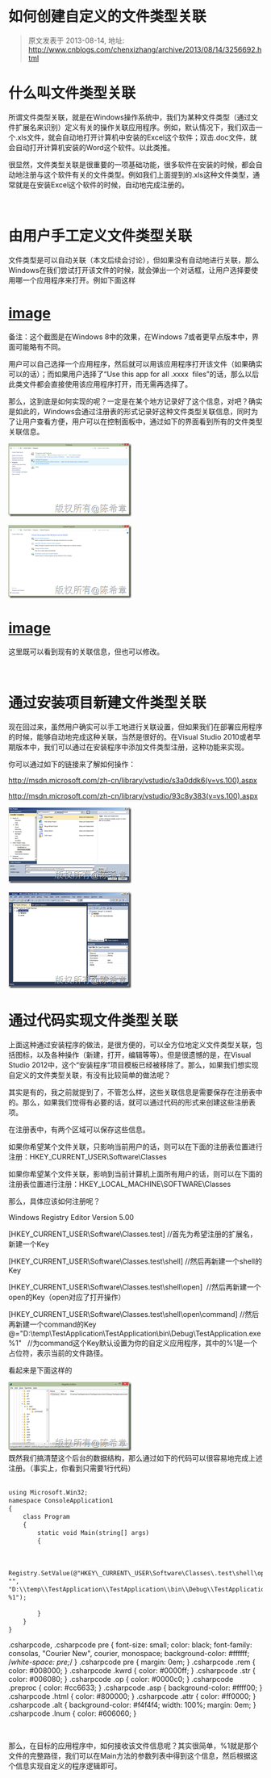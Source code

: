 # 如何创建自定义的文件类型关联 
> 原文发表于 2013-08-14, 地址: http://www.cnblogs.com/chenxizhang/archive/2013/08/14/3256692.html 


什么叫文件类型关联
=========

 所谓文件类型关联，就是在Windows操作系统中，我们为某种文件类型（通过文件扩展名来识别）定义有关的操作关联应用程序。例如，默认情况下，我们双击一个.xls文件，就会自动地打开计算机中安装的Excel这个软件；双击.doc文件，就会自动打开计算机安装的Word这个软件。以此类推。

 很显然，文件类型关联是很重要的一项基础功能，很多软件在安装的时候，都会自动地注册与这个软件有关的文件类型。例如我们上面提到的.xls这种文件类型，通常就是在安装Excel这个软件的时候，自动地完成注册的。

  

 由用户手工定义文件类型关联
=============

 文件类型是可以自动关联（本文后续会讨论），但如果没有自动地进行关联，那么Windows在我们尝试打开该文件的时候，就会弹出一个对话框，让用户选择要使用哪一个应用程序来打开。例如下面这样

 [image](http://images.cnitblog.com/blog/9072/201308/14105405-94664f1cc52046baab99ebc63188e006.png)
==================================================================================================

 备注：这个截图是在Windows 8中的效果，在Windows 7或者更早点版本中，界面可能略有不同。

 用户可以自己选择一个应用程序，然后就可以用该应用程序打开该文件（如果确实可以的话）；而如果用户选择了“Use this app for all .xxxx  files”的话，那么以后此类文件都会直接使用该应用程序打开，而无需再选择了。

 那么，这到底是如何实现的呢？一定是在某个地方记录好了这个信息，对吧？确实是如此的，Windows会通过注册表的形式记录好这种文件类型关联信息，同时为了让用户查看方便，用户可以在控制面板中，通过如下的界面看到所有的文件类型关联信息。

 [![image](./images/3256692-14105406-5488dd6955854c398bcf81f6841104ae.png "image")](http://images.cnitblog.com/blog/9072/201308/14105405-8cea9528cabc4956b3dd30000c98c083.png)

 [![image](./images/3256692-14105408-09b15343950a451cb23b536e55dec789.png "image")](http://images.cnitblog.com/blog/9072/201308/14105407-518093db0c18454f9f524cf17f3a8a37.png)

 [image](http://images.cnitblog.com/blog/9072/201308/14105410-d6874f61a3cb44bd88fb3a8f039252da.png)
==================================================================================================

 这里既可以看到现有的关联信息，但也可以修改。

  

 通过安装项目新建文件类型关联
==============

 现在回过来，虽然用户确实可以手工地进行关联设置，但如果我们在部署应用程序的时候，能够自动地完成这种关联，当然是很好的。在Visual Studio 2010或者早期版本中，我们可以通过在安装程序中添加文件类型注册，这种功能来实现。

 你可以通过如下的链接来了解如何操作：

 <http://msdn.microsoft.com/zh-cn/library/vstudio/s3a0ddk6(v=vs.100).aspx>

 <http://msdn.microsoft.com/zh-cn/library/vstudio/93c8y383(v=vs.100).aspx>

 [![image](./images/3256692-14105414-e7318680c4f146f8a3aba4f062bd08f4.png "image")](http://images.cnitblog.com/blog/9072/201308/14105414-9836dd4556fc45ac8c69d4fc2f1c0c06.png)

 [![image](./images/3256692-14105418-2790dce133de40a6b3a91756947b0aa8.png "image")](http://images.cnitblog.com/blog/9072/201308/14105418-f3834192f6684266bd5adac44a5f447d.png)

 通过代码实现文件类型关联
============

 上面这种通过安装程序的做法，是很方便的，可以全方位地定义文件类型关联，包括图标，以及各种操作（新建，打开，编辑等等）。但是很遗憾的是，在Visual Studio 2012中，这个“安装程序”项目模板已经被移除了。那么，如果我们想实现自定义的文件类型关联，有没有比较简单的做法呢？

 其实是有的，我之前就提到了，不管怎么样，这些关联信息是需要保存在注册表中的。那么，如果我们觉得有必要的话，就可以通过代码的形式来创建这些注册表项。

 在注册表中，有两个区域可以保存这些信息。

 如果你希望某个文件关联，只影响当前用户的话，则可以在下面的注册表位置进行注册：HKEY\_CURRENT\_USER\Software\Classes

 如果你希望某个文件关联，影响到当前计算机上面所有用户的话，则可以在下面的注册表位置进行注册：HKEY\_LOCAL\_MACHINE\SOFTWARE\Classes

 那么，具体应该如何注册呢？

 Windows Registry Editor Version 5.00

 [HKEY\_CURRENT\_USER\Software\Classes\.test] //首先为希望注册的扩展名，新建一个Key

 [HKEY\_CURRENT\_USER\Software\Classes\.test\shell] //然后再新建一个shell的Key

 [HKEY\_CURRENT\_USER\Software\Classes\.test\shell\open]  //然后再新建一个open的Key（open对应了打开操作）

 [HKEY\_CURRENT\_USER\Software\Classes\.test\shell\open\command] //然后再新建一个command的Key  
@="D:\\temp\\TestApplication\\TestApplication\\bin\\Debug\\TestApplication.exe %1"   //为command这个Key默认设置为你的自定义应用程序，其中的%1是一个占位符，表示当前的文件路径。

 看起来是下面这样的

 [![image](./images/3256692-14105421-24b8a1e0585d4fbcbfac0b101e8e1d29.png "image")](http://images.cnitblog.com/blog/9072/201308/14105420-facf25482df64fc4a0dc0911a012f770.png)  
既然我们搞清楚这个后台的数据结构，那么通过如下的代码可以很容易地完成上述注册。（事实上，你看到只需要1行代码）


```

using Microsoft.Win32;
namespace ConsoleApplication1
{
    class Program
    {
        static void Main(string[] args)
        {


            Registry.SetValue(@"HKEY\_CURRENT\_USER\Software\Classes\.test\shell\open\command", "", "D:\\temp\\TestApplication\\TestApplication\\bin\\Debug\\TestApplication.exe %1");

        }
    }
}

```

.csharpcode, .csharpcode pre
{
 font-size: small;
 color: black;
 font-family: consolas, "Courier New", courier, monospace;
 background-color: #ffffff;
 /*white-space: pre;*/
}
.csharpcode pre { margin: 0em; }
.csharpcode .rem { color: #008000; }
.csharpcode .kwrd { color: #0000ff; }
.csharpcode .str { color: #006080; }
.csharpcode .op { color: #0000c0; }
.csharpcode .preproc { color: #cc6633; }
.csharpcode .asp { background-color: #ffff00; }
.csharpcode .html { color: #800000; }
.csharpcode .attr { color: #ff0000; }
.csharpcode .alt 
{
 background-color: #f4f4f4;
 width: 100%;
 margin: 0em;
}
.csharpcode .lnum { color: #606060; }

 


那么，在目标的应用程序中，如何接收该文件信息呢？其实很简单，%1就是那个文件的完整路径，我们可以在Main方法的参数列表中得到这个信息，然后根据这个信息实现自定义的程序逻辑即可。

